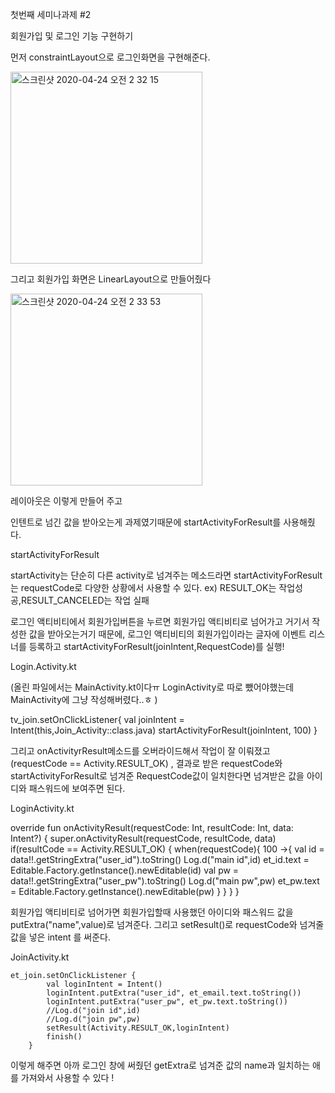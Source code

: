 첫번째 세미나과제 #2

회원가입 및 로그인 기능 구현하기

먼저 constraintLayout으로 로그인화면을 구현해준다.

<img width="307" alt="스크린샷 2020-04-24 오전 2 32 15" src="https://user-images.githubusercontent.com/53978090/80132694-04032800-85d7-11ea-90f9-45c5829b68eb.png">

그리고 회원가입 화면은 LinearLayout으로 만들어줬다


<img width="307" alt="스크린샷 2020-04-24 오전 2 33 53" src="https://user-images.githubusercontent.com/53978090/80132706-0796af00-85d7-11ea-947d-2e34b15017da.png">

레이아웃은 이렇게 만들어 주고

인텐트로 넘긴 값을 받아오는게 과제였기때문에 startActivityForResult를 사용해줬다.

startActivityForResult

startActivity는 단순히 다른 activity로 넘겨주는 메소드라면 startActivityForResult는 requestCode로 다양한 상황에서 사용할 수 있다. ex) RESULT_OK는 작업성공,RESULT_CANCELED는 작업 실패 

로그인 액티비티에서 회원가입버튼을 누르면 회원가입 액티비티로 넘어가고 거기서 작성한 값을 받아오는거기 때문에, 로그인 액티비티의 회원가입이라는 글자에 이벤트 리스너를 등록하고 startActivityForResult(joinIntent,RequestCode)를 실행!

Login.Activity.kt 

(올린 파일에서는 MainActivity.kt이다ㅠ LoginActivity로 따로 뺐어야했는데 MainActivity에 그냥 작성해버렸다..ㅎ )


tv_join.setOnClickListener{
    val joinIntent = Intent(this,Join_Activity::class.java)
    startActivityForResult(joinIntent, 100)
}

그리고 onActivityrResult메소드를 오버라이드해서 작업이 잘 이뤄졌고(requestCode == Activity.RESULT_OK) , 결과로 받은 requestCode와 startActivityForResult로 넘겨준 RequestCode값이 일치한다면 넘겨받은 값을 아이디와 패스워드에 보여주면 된다.

LoginActivity.kt


override fun onActivityResult(requestCode: Int, resultCode: Int, data: Intent?) {
    super.onActivityResult(requestCode, resultCode, data)
    if(resultCode == Activity.RESULT_OK)
    {
        when(requestCode){
         100 ->{
             val id = data!!.getStringExtra("user_id").toString()
             Log.d("main id",id)
             et_id.text = Editable.Factory.getInstance().newEditable(id)
             val pw = data!!.getStringExtra("user_pw").toString()
             Log.d("main pw",pw)
             et_pw.text = Editable.Factory.getInstance().newEditable(pw)
         }
        }
    }
}

회원가입 액티비티로 넘어가면 회원가입할때 사용했던 아이디와 패스워드 값을 putExtra("name",value)로 넘겨준다. 그리고 setResult()로 requestCode와 넘겨줄 값을 넣은 intent 를 써준다.

JoinActivity.kt


    et_join.setOnClickListener {
            val loginIntent = Intent()
            loginIntent.putExtra("user_id", et_email.text.toString())
            loginIntent.putExtra("user_pw", et_pw.text.toString())
            //Log.d("join id",id)
            //Log.d("join pw",pw)
            setResult(Activity.RESULT_OK,loginIntent)
            finish()
        }
이렇게 해주면 아까 로그인 창에 써줬던 getExtra로 넘겨준 값의 name과 일치하는 애를 가져와서 사용할 수 있다 !
